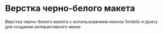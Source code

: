 # Верстка черно-белого макета

Верстка черно-белого макета с использованием иконок fontello и jquery для создания интерактивного меню

